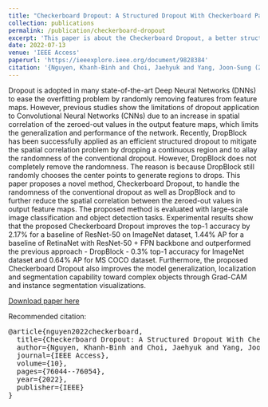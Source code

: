 ```yaml
---
title: "Checkerboard Dropout: A Structured Dropout With Checkerboard Pattern for Convolutional Neural Networks"
collection: publications
permalink: /publication/checkerboard-dropout
excerpt: 'This paper is about the Checkerboard Dropout, a better structured Dropout regularization method for Deep Neural Networks.'
date: 2022-07-13
venue: 'IEEE Access'
paperurl: 'https://ieeexplore.ieee.org/document/9828384'
citation: '{Nguyen, Khanh-Binh and Choi, Jaehyuk and Yang, Joon-Sung (2022). &quot;Checkerboard Dropout: A Structured Dropout With Checkerboard Pattern for Convolutional Neural Networks.&quot; <i>IEEE Access</i>. 1(1).'
---
```

Dropout is adopted in many state-of-the-art Deep Neural Networks (DNNs) to ease the overfitting problem by randomly removing features from feature maps. However, previous studies show the limitations of dropout application to Convolutional Neural Networks (CNNs) due to an increase in spatial correlation of the zeroed-out values in the output feature maps, which limits the generalization and performance of the network. Recently, DropBlock has been successfully applied as an efficient structured dropout to mitigate the spatial correlation problem by dropping a continuous region and to allay the randomness of the conventional dropout. However, DropBlock does not completely remove the randomness. The reason is because DropBlock still randomly chooses the center points to generate regions to drops. This paper proposes a novel method, Checkerboard Dropout, to handle the randomness of the conventional dropout as well as DropBlock and to further reduce the spatial correlation between the zeroed-out values in output feature maps. The proposed method is evaluated with large-scale image classification and object detection tasks. Experimental results show that the proposed Checkerboard Dropout improves the top-1 accuracy by 2.17% for a baseline of ResNet-50 on ImageNet dataset, 1.44% AP for a baseline of RetinaNet with ResNet-50 + FPN backbone and outperformed the previous approach - DropBlock - 0.3% top-1 accuracy for ImageNet dataset and 0.64% AP for MS COCO dataset. Furthermore, the proposed Checkerboard Dropout also improves the model generalization, localization and segmentation capability toward complex objects through Grad-CAM and instance segmentation visualizations.

[Download paper here](https://ieeexplore.ieee.org/document/9828384)

Recommended citation:
<pre>
@article{nguyen2022checkerboard,
  title={Checkerboard Dropout: A Structured Dropout With Checkerboard Pattern for Convolutional Neural Networks},
  author={Nguyen, Khanh-Binh and Choi, Jaehyuk and Yang, Joon-Sung},
  journal={IEEE Access},
  volume={10},
  pages={76044--76054},
  year={2022},
  publisher={IEEE}
}
</pre>